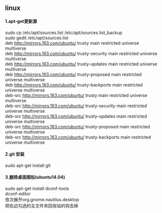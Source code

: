 ## linux
#### 1.apt-get更新源
sudo cp /etc/apt/sources.list /etc/apt/sources.list_backup  
sudo gedit /etc/apt/sources.list  
deb http://mirrors.163.com/ubuntu/ trusty main restricted universe multiverse  
deb http://mirrors.163.com/ubuntu/ trusty-security main restricted universe multiverse  
deb http://mirrors.163.com/ubuntu/ trusty-updates main restricted universe multiverse  
deb http://mirrors.163.com/ubuntu/ trusty-proposed main restricted universe multiverse  
deb http://mirrors.163.com/ubuntu/ trusty-backports main restricted universe multiverse  
deb-src http://mirrors.163.com/ubuntu/ trusty main restricted universe multiverse  
deb-src http://mirrors.163.com/ubuntu/ trusty-security main restricted universe multiverse  
deb-src http://mirrors.163.com/ubuntu/ trusty-updates main restricted universe multiverse  
deb-src http://mirrors.163.com/ubuntu/ trusty-proposed main restricted universe multiverse  
deb-src http://mirrors.163.com/ubuntu/ trusty-backports main restricted universe multiverse  

#### 2.git 安装
sudo apt-get install git

#### 3.删除桌面图标(ubuntu14.04)
sudo apt-get install dconf-tools  
dconf-editor  
依次展开org.gnome.nautilus.desktop  
把右边勾选的主文件夹回收站的钩去掉  
